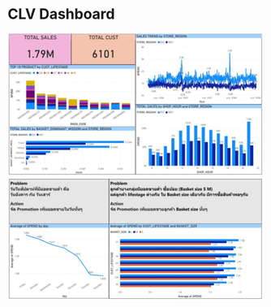 # CLV Dashboard

![CLV_Dashboard_1](https://github.com/Ssureeporn/BADS7105_CRM/blob/main/Assignment01_CLV_Dashboard/01_CLV_Dashboard_1.JPG)
![CLV_Dashboard_2](https://github.com/Ssureeporn/BADS7105_CRM/blob/main/Assignment01_CLV_Dashboard/01_CLV_Dashboard_2.JPG)
